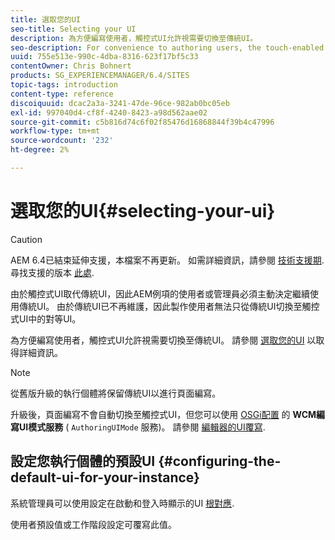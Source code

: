 ```yaml
---
title: 選取您的UI
seo-title: Selecting your UI
description: 為方便編寫使用者，觸控式UI允許視需要切換至傳統UI。
seo-description: For convenience to authoring users, the touch-enabled UI does allow for switching to the classic UI when necessary.
uuid: 755e513e-990c-4dba-8316-623f17bf5c33
contentOwner: Chris Bohnert
products: SG_EXPERIENCEMANAGER/6.4/SITES
topic-tags: introduction
content-type: reference
discoiquuid: dcac2a3a-3241-47de-96ce-982ab0bc05eb
exl-id: 997040d4-cf8f-4240-8423-a98d562aae02
source-git-commit: c5b816d74c6f02f85476d16868844f39b4c47996
workflow-type: tm+mt
source-wordcount: '232'
ht-degree: 2%

---
```


# 選取您的UI{#selecting-your-ui}

>[!CAUTION]
>
>AEM 6.4已結束延伸支援，本檔案不再更新。 如需詳細資訊，請參閱 [技術支援期](https://helpx.adobe.com//tw/support/programs/eol-matrix.html). 尋找支援的版本 [此處](https://experienceleague.adobe.com/docs/).

由於觸控式UI取代傳統UI，因此AEM例項的使用者或管理員必須主動決定繼續使用傳統UI。 由於傳統UI已不再維護，因此製作使用者無法只從傳統UI切換至觸控式UI中的對等UI。

為方便編寫使用者，觸控式UI允許視需要切換至傳統UI。 請參閱 [選取您的UI](/help/sites-authoring/select-ui.md) 以取得詳細資訊。

>[!NOTE]
>
>從舊版升級的執行個體將保留傳統UI以進行頁面編寫。
>
>升級後，頁面編寫不會自動切換至觸控式UI，但您可以使用 [OSGi配置](/help/sites-deploying/configuring-osgi.md) 的 **WCM編寫UI模式服務** ( `AuthoringUIMode` 服務)。 請參閱 [編輯器的UI覆寫](#uioverridesfortheeditor).

## 設定您執行個體的預設UI {#configuring-the-default-ui-for-your-instance}

系統管理員可以使用設定在啟動和登入時顯示的UI [根對應](/help/sites-deploying/osgi-configuration-settings.md#daycqrootmapping).

使用者預設值或工作階段設定可覆寫此值。
